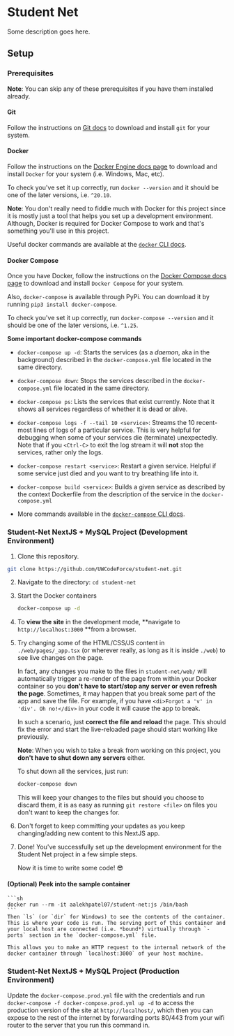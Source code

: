 # Student Net

Some description goes here.

## Setup

### Prerequisites

**Note**: You can skip any of these prerequisites if you have them installed already.

#### Git

Follow the instructions on [Git docs](https://git-scm.com/downloads) to download and install `git` for your system.

#### Docker

Follow the instructions on the [Docker Engine docs page](https://docs.docker.com/engine/install/) to download and install `Docker` for your system (i.e. Windows, Mac, etc).

To check you've set it up correctly, run `docker --version` and it should be one of the later versions, i.e. `^20.10`.

**Note**: You don't really need to fiddle much with Docker for this project since it is mostly just a tool that helps you set up a development environment. Although, Docker is required for Docker Compose to work and that's something you'll use in this project.

Useful docker commands are available at the [`docker` CLI docs](https://docs.docker.com/engine/reference/commandline/cli/).

#### Docker Compose

Once you have Docker, follow the instructions on the [Docker Compose docs page](https://docs.docker.com/compose/install/) to download and install `Docker Compose` for your system.

Also, `docker-compose` is available through PyPi. You can download it by running `pip3 install docker-compose`.

To check you've set it up correctly, run `docker-compose --version` and it should be one of the later versions, i.e. `^1.25`.

**Some important docker-compose commands**

- `docker-compose up -d`: Starts the services (as a *daemon*, aka in the background) described in the `docker-compose.yml` file located in the same directory.
- `docker-compose down`: Stops the services described in the `docker-compose.yml` file located in the same directory.
- `docker-compose ps`: Lists the services that exist currently. Note that it shows all services regardless of whether it is dead or alive.
- `docker-compose logs -f --tail 10 <service>`: Streams the 10 recent-most lines of logs of a particular service. This is very helpful for debugging when some of your services die (terminate) unexpectedly. Note that if you `<Ctrl-C>` to exit the log stream it will **not** stop the services, rather only the logs.
- `docker-compose restart <service>`: Restart a given service. Helpful if some service just died and you want to try breathing life into it.
- `docker-compose build <service>`: Builds a given service as described by the context Dockerfile from the description of the service in the `docker-compose.yml`

- More commands available in the [`docker-compose` CLI docs](https://docs.docker.com/compose/reference/).

### Student-Net NextJS + MySQL Project (Development Environment)

1. Clone this repository.

  ```sh
  git clone https://github.com/UWCodeForce/student-net.git
  ```

2. Navigate to the directory: `cd student-net`

3. Start the Docker containers

	```sh
	docker-compose up -d
	```
	
4. To **view the site** in the development mode, **navigate to `http://localhost:3000` **from a browser.

5. Try changing some of the HTML/CSS/JS content in `./web/pages/_app.tsx` (or wherever really, as long as it is inside `./web`)  to see live changes on the page.
	
	In fact, any changes you make to the files in `student-net/web/` will automatically trigger a re-render of the page from within your Docker container so you **don't have to start/stop any server or even refresh the page**. Sometimes, it may happen that you break some part of the app and save the file. For example, if you have `<di>Forgot a 'v' in 'div'. Oh no!</div>` in your code it will cause the app to break.
	
	In such a scenario, just **correct the file and reload** the page. This should fix the error and start the live-reloaded page should start working like previously.

	**Note**: When you wish to take a break from working on this project, you **don't have to shut down any servers** either.

	To shut down all the services, just run:
	```sh
	docker-compose down
	```
	This will keep your changes to the files but should you choose to discard them, it is as easy as running `git restore <file>` on files you don't want to keep the changes for. 

6. Don't forget to keep committing your updates as you keep changing/adding new content to this NextJS app.

7. Done! You've successfully set up the development environment for the Student Net project in a few simple steps.

   Now it is time to write some code! :sunglasses:


#### (Optional) Peek into the sample container

	```sh
	docker run --rm -it aalekhpatel07/student-net:js /bin/bash
	```
	Then `ls` (or `dir` for Windows) to see the contents of the container. This is where your code is run. The serving port of this container and your local host are connected (i.e. *bound*) virtually through `- ports` section in the `docker-compose.yml` file.

	This allows you to make an HTTP request to the internal network of the docker container through `localhost:3000` of your host machine.

### Student-Net NextJS + MySQL Project (Production Environment)

Update the `docker-compose.prod.yml` file with the credentials and run `docker-compose -f docker-compose.prod.yml up -d` to access the production version of the site at `http://localhost/`, which then you can expose to the rest of the internet by forwarding ports 80/443 from your wifi router to the server that you run this command in.
